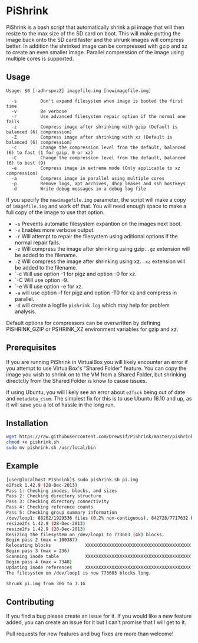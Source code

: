 
# PiShrink #

PiShrink is a bash script that automatically shrink a pi image that will then resize to the max size of the SD card on boot. This will make putting the image back onto the SD card faster and the shrunk images will compress better. 
In addition the shrinked image can be compressed with gzip and xz to create an even smaller image. Parallel compression of the image using multiple cores is supported. 

## Usage ##

```
Usage: $0 [-adhrspvzZ] imagefile.img [newimagefile.img]

  -s         Don't expand filesystem when image is booted the first time
  -v         Be verbose
  -r         Use advanced filesystem repair option if the normal one fails
  -z         Compress image after shrinking with gzip (Default is balanced (6) compression)
  -Z         Compress image after shrinking with xz (Default is balanced (6) compression)
  -c         Change the compression level from the default, balanced (6) to fast (1 for gzip, 0 or xz)
  -C         Change the compression level from the default, balanced (6) to best (9)
  -e         Compress image in extreme mode (Only applicable to xz compression)
  -a         Compress image in parallel using multiple cores
  -p         Remove logs, apt archives, dhcp leases and ssh hostkeys
  -d         Write debug messages in a debug log file
```

If you specify the `newimagefile.img` parameter, the script will make a copy of `imagefile.img` and work off that. You will need enough space to make a full copy of the image to use that option.

* `-s` Prevents automatic filesystem expantion on the images next boot. 
* `-v` Enables more verbose output. 
* `-r` Will attempt to repair the filesystem using aditional options if the normal repair fails. 
* `-z` Will compress the image after shrinking using gzip. `.gz` extension will be added to the filename. 
* `-Z` Will compress the image after shrinking using xz. `.xz` extension will be added to the filename. 
* `-c  Will use option -1 for pigz and option -0 for xz. 
* `-C  Will use option -9. 
* `-e  Will use option -e for xz. 
* `-a` will use option -f for pigz and option -T0 for xz and compress in parallel. 
* `-d` will create a logfile `pishrink.log` which may help for problem analysis. 

Default options for compressors can be overwritten by defining PISHRINK_GZIP or PSHRINK_XZ environment variables for gzip and xz. 

## Prerequisites ##

If you are running PiShrink in VirtualBox you will likely encounter an error if you
attempt to use VirtualBox's "Shared Folder" feature. You can copy the image you wish to
shrink on to the VM from a Shared Folder, but shrinking directctly from the Shared Folder
is know to cause issues. 

If using Ubuntu, you will likely see an error about `e2fsck` being out of date and `metadata_csum`. The simplest fix for this is to use Ubuntu 16.10 and up, as it will save you a lot of hassle in the long run. 

## Installation ##

```bash
wget https://raw.githubusercontent.com/Drewsif/PiShrink/master/pishrink.sh
chmod +x pishrink.sh
sudo mv pishrink.sh /usr/local/bin
```

## Example ##

```bash
[user@localhost PiShrink]$ sudo pishrink.sh pi.img
e2fsck 1.42.9 (28-Dec-2013)
Pass 1: Checking inodes, blocks, and sizes
Pass 2: Checking directory structure
Pass 3: Checking directory connectivity
Pass 4: Checking reference counts
Pass 5: Checking group summary information
/dev/loop1: 88262/1929536 files (0.2% non-contiguous), 842728/7717632 blocks
resize2fs 1.42.9 (28-Dec-2013)
resize2fs 1.42.9 (28-Dec-2013)
Resizing the filesystem on /dev/loop1 to 773603 (4k) blocks.
Begin pass 2 (max = 100387)
Relocating blocks             XXXXXXXXXXXXXXXXXXXXXXXXXXXXXXXXXXXXXXXX
Begin pass 3 (max = 236)
Scanning inode table          XXXXXXXXXXXXXXXXXXXXXXXXXXXXXXXXXXXXXXXX
Begin pass 4 (max = 7348)
Updating inode references     XXXXXXXXXXXXXXXXXXXXXXXXXXXXXXXXXXXXXXXX
The filesystem on /dev/loop1 is now 773603 blocks long.

Shrunk pi.img from 30G to 3.1G
```

## Contributing ##

If you find a bug please create an issue for it. If you would like a new feature added, you can create an issue for it but I can't promise that I will get to it. 

Pull requests for new features and bug fixes are more than welcome! 